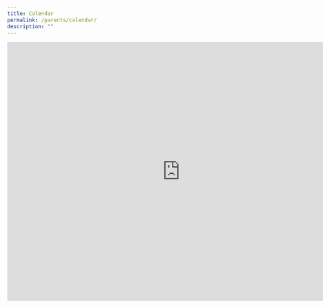```yaml
---
title: Calendar
permalink: /parents/calendar/
description: ""
---
```

<p><iframe src="https://calendar.google.com/calendar/embed?src=moe.edu.sg_g4mvjh71mctedmfip2kjrqcqac%40group.calendar.google.com&amp;ctz=Asia%2FSingapore" width="800" height="600" frameborder="0" scrolling="no"></iframe></p>